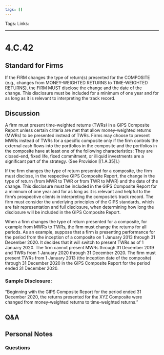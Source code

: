 ```yaml
---
tags: []
---
```

Tags:
Links: 
___
# 4.C.42
## Standard for Firms
If the FIRM changes the type of return(s) presented for the COMPOSITE (e.g., changes from MONEY-WEIGHTED RETURNS to TIME-WEIGHTED RETURNS), the FIRM MUST disclose the change and the date of the change. This disclosure must be included for a minimum of one year and for as long as it is relevant to interpreting the track record.
## Discussion
A firm must present time-weighted returns (TWRs) in a GIPS Composite Report unless certain criteria are met that allow money-weighted returns (MWRs) to be presented instead of TWRs. Firms may choose to present MWRs instead of TWRs for a specific composite only if the firm controls the external cash flows into the portfolios in the composite and the portfolios in the composite have at least one of the following characteristics: They are closed-end, fixed life, fixed commitment, or illiquid investments are a significant part of the strategy. (See Provision [[1.A.35]].)

If the firm changes the type of return presented for a composite, the firm must disclose, in the respective GIPS Composite Report, the change in the type of return (from MWR to TWR or from TWR to MWR) and the date of the change. This disclosure must be included in the GIPS Composite Report for a minimum of one year and for as long as it is relevant and helpful to the firm’s prospective clients in interpreting the composite’s track record. The firm must consider the underlying principles of the GIPS standards, which are fair representation and full disclosure, when determining how long the disclosure will be included in the GIPS Composite Report.

When a firm changes the type of return presented for a composite, for example from MWRs to TWRs, the firm must change the returns for all periods. As an example, suppose that a firm is presenting performance for the period from the inception of a composite on 1 January 2013 through 31 December 2020. It decides that it will switch to present TWRs as of 1 January 2020. The firm cannot present MWRs through 31 December 2019 and TWRs from 1 January 2020 through 31 December 2020. The firm must present TWRs from 1 January 2013 (the inception date of the composite) through 31 December 2020 in the GIPS Composite Report for the period ended 31 December 2020.
### Sample Disclosure:
“Beginning with the GIPS Composite Report for the period ended 31 December 2020, the returns presented for the XYZ Composite were changed from money-weighted returns to time-weighted returns.”
## Q&A

## Personal Notes

### Questions
